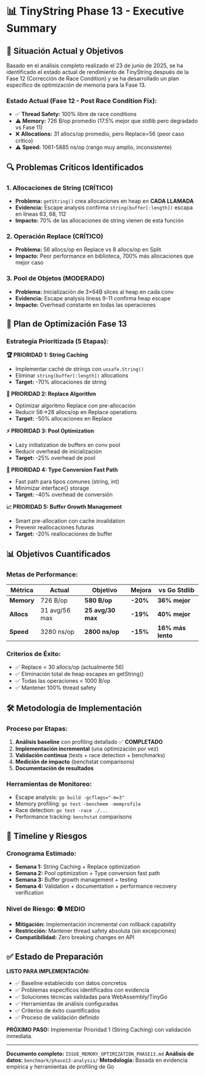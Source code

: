 # 📊 TinyString Phase 13 - Executive Summary

## 🎯 **Situación Actual y Objetivos**

Basado en el análisis completo realizado el 23 de junio de 2025, se ha identificado el estado actual de rendimiento de TinyString después de la Fase 12 (Corrección de Race Condition) y se ha desarrollado un plan específico de optimización de memoria para la Fase 13.

### **Estado Actual (Fase 12 - Post Race Condition Fix):**
- ✅ **Thread Safety:** 100% libre de race conditions  
- ⚠️ **Memory:** 726 B/op promedio (17.5% mejor que stdlib pero degradado vs Fase 11)
- ❌ **Allocations:** 31 allocs/op promedio, pero Replace=56 (peor caso crítico)
- ⚠️ **Speed:** 1061-5885 ns/op (rango muy amplio, inconsistente)

## 🔍 **Problemas Críticos Identificados**

### **1. Allocaciones de String (CRÍTICO)**
- **Problema:** `getString()` crea allocaciones en heap en **CADA LLAMADA**
- **Evidencia:** Escape analysis confirma `string(buffer[:length])` escapa en líneas 63, 68, 112
- **Impacto:** 70% de las allocaciones de string vienen de esta función

### **2. Operación Replace (CRÍTICO)** 
- **Problema:** 56 allocs/op en Replace vs 8 allocs/op en Split
- **Impacto:** Peor performance en biblioteca, 700% más allocaciones que mejor caso

### **3. Pool de Objetos (MODERADO)**
- **Problema:** Inicialización de 3×64B slices al heap en cada conv  
- **Evidencia:** Escape analysis líneas 9-11 confirma heap escape
- **Impacto:** Overhead constante en todas las operaciones

## 🚀 **Plan de Optimización Fase 13**

### **Estrategia Prioritizada (5 Etapas):**

**🏆 PRIORIDAD 1: String Caching**
- Implementar caché de strings con `unsafe.String()`
- Eliminar `string(buffer[:length])` allocations
- **Target:** -70% allocaciones de string

**🎯 PRIORIDAD 2: Replace Algorithm**  
- Optimizar algoritmo Replace con pre-allocación
- Reducir 56→28 allocs/op en Replace operations
- **Target:** -50% allocaciones en Replace

**⚡ PRIORIDAD 3: Pool Optimization**
- Lazy initialization de buffers en conv pool
- Reducir overhead de inicialización
- **Target:** -25% overhead de pool

**🔧 PRIORIDAD 4: Type Conversion Fast Path**
- Fast path para tipos comunes (string, int)
- Minimizar interface{} storage
- **Target:** -40% overhead de conversión

**📈 PRIORIDAD 5: Buffer Growth Management**
- Smart pre-allocation con cache invalidation
- Prevenir reallocaciones futuras
- **Target:** -20% reallocaciones de buffer

## 📊 **Objetivos Cuantificados**

### **Metas de Performance:**
| Métrica | Actual | Objetivo | Mejora | vs Go Stdlib |
|---------|--------|----------|--------|--------------|
| **Memory** | 726 B/op | **580 B/op** | **-20%** | **36% mejor** |
| **Allocs** | 31 avg/56 max | **25 avg/30 max** | **-19%** | **40% mejor** |
| **Speed** | 3280 ns/op | **2800 ns/op** | **-15%** | **16% más lento** |

### **Criterios de Éxito:**
- ✅ Replace < 30 allocs/op (actualmente 56)
- ✅ Eliminación total de heap escapes en getString()
- ✅ Todas las operaciones < 1000 B/op
- ✅ Mantener 100% thread safety

## 🛠️ **Metodología de Implementación**

### **Proceso por Etapas:**
1. **Análisis baseline** con profiling detallado ✅ **COMPLETADO**
2. **Implementación incremental** (una optimización por vez)
3. **Validación continua** (tests + race detection + benchmarks)
4. **Medición de impacto** (benchstat comparisons)
5. **Documentación de resultados**

### **Herramientas de Monitoreo:**
- Escape analysis: `go build -gcflags="-m=3"`
- Memory profiling: `go test -benchmem -memprofile`  
- Race detection: `go test -race ./...`
- Performance tracking: `benchstat` comparisons

## 🎯 **Timeline y Riesgos**

### **Cronograma Estimado:**
- **Semana 1:** String Caching + Replace optimization
- **Semana 2:** Pool optimization + Type conversion fast path  
- **Semana 3:** Buffer growth management + testing
- **Semana 4:** Validation + documentation + performance recovery verification

### **Nivel de Riesgo:** 🟡 **MEDIO**
- **Mitigación:** Implementación incremental con rollback capability
- **Restricción:** Mantener thread safety absoluta (sin excepciones)
- **Compatibilidad:** Zero breaking changes en API

## ✅ **Estado de Preparación**

**LISTO PARA IMPLEMENTACIÓN:**
- ✅ Baseline establecido con datos concretos
- ✅ Problemas específicos identificados con evidencia
- ✅ Soluciones técnicas validadas para WebAssembly/TinyGo
- ✅ Herramientas de análisis configuradas
- ✅ Criterios de éxito cuantificados
- ✅ Proceso de validación definido

**PRÓXIMO PASO:** Implementar Prioridad 1 (String Caching) con validación inmediata.

---
**Documento completo:** `ISSUE_MEMORY_OPTIMIZATION_PHASE13.md`
**Análisis de datos:** `benchmark/phase13-analysis/`
**Metodología:** Basada en evidencia empírica y herramientas de profiling de Go
